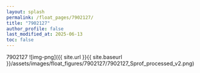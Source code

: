 ```yaml
---
layout: splash
permalink: /float_pages/7902127/
title: "7902127"
author_profile: false
last_modified_at: 2025-06-13
toc: false
---
```

 
7902127
![img-png]({{ site.url }}{{ site.baseurl }}/assets/images/float_figures/7902127/7902127_Sprof_processed_v2.png)